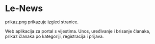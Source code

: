 # Le-News 
prikaz.png prikazuje izgled stranice.

Web aplikacija za portal s vijestima.
Unos, uređivanje i brisanje članaka, prikaz članaka po kategoriji, registracija i prijava.
